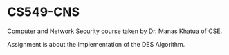 # CS549-CNS
Computer and Network Security course taken by Dr. Manas Khatua of CSE.

Assignment is about the implementation of the DES Algorithm.
